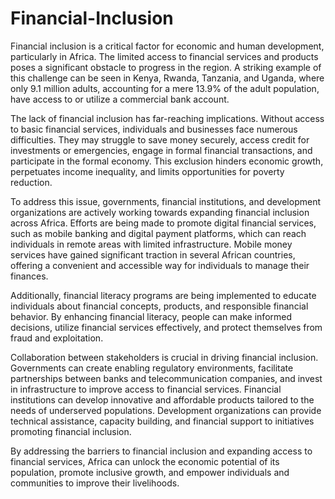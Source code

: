# Financial-Inclusion
Financial inclusion is a critical factor for economic and human development, particularly in Africa. The limited access to financial services and products poses a significant obstacle to progress in the region. A striking example of this challenge can be seen in Kenya, Rwanda, Tanzania, and Uganda, where only 9.1 million adults, accounting for a mere 13.9% of the adult population, have access to or utilize a commercial bank account.

The lack of financial inclusion has far-reaching implications. Without access to basic financial services, individuals and businesses face numerous difficulties. They may struggle to save money securely, access credit for investments or emergencies, engage in formal financial transactions, and participate in the formal economy. This exclusion hinders economic growth, perpetuates income inequality, and limits opportunities for poverty reduction.

To address this issue, governments, financial institutions, and development organizations are actively working towards expanding financial inclusion across Africa. Efforts are being made to promote digital financial services, such as mobile banking and digital payment platforms, which can reach individuals in remote areas with limited infrastructure. Mobile money services have gained significant traction in several African countries, offering a convenient and accessible way for individuals to manage their finances.

Additionally, financial literacy programs are being implemented to educate individuals about financial concepts, products, and responsible financial behavior. By enhancing financial literacy, people can make informed decisions, utilize financial services effectively, and protect themselves from fraud and exploitation.

Collaboration between stakeholders is crucial in driving financial inclusion. Governments can create enabling regulatory environments, facilitate partnerships between banks and telecommunication companies, and invest in infrastructure to improve access to financial services. Financial institutions can develop innovative and affordable products tailored to the needs of underserved populations. Development organizations can provide technical assistance, capacity building, and financial support to initiatives promoting financial inclusion.

By addressing the barriers to financial inclusion and expanding access to financial services, Africa can unlock the economic potential of its population, promote inclusive growth, and empower individuals and communities to improve their livelihoods.
